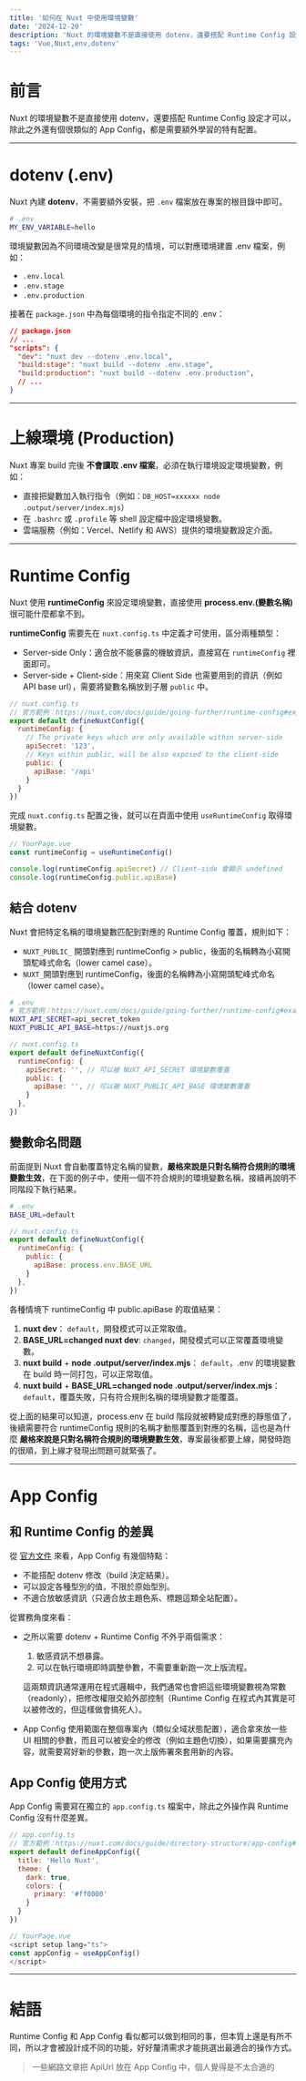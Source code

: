 ```yaml
---
title: '如何在 Nuxt 中使用環境變數'
date: '2024-12-20'
description: 'Nuxt 的環境變數不是直接使用 dotenv，還要搭配 Runtime Config 設定才可以，除此之外還有個很類似的 App Config，都是需要額外學習的特有配置。'
tags: 'Vue,Nuxt,env,dotenv'
---
```


# 前言
Nuxt 的環境變數不是直接使用 dotenv，還要搭配 Runtime Config 設定才可以，除此之外還有個很類似的 App Config，都是需要額外學習的特有配置。

---
# dotenv (.env)

Nuxt 內建 **dotenv**，不需要額外安裝，把 `.env` 檔案放在專案的根目錄中即可。

```sh
# .env
MY_ENV_VARIABLE=hello
```

環境變數因為不同環境改變是很常見的情境，可以對應環境建置 .env 檔案，例如：

- `.env.local`
- `.env.stage`
- `.env.production`

接著在 `package.json` 中為每個環境的指令指定不同的 .env：

```json
// package.json
// ...
"scripts": {
  "dev": "nuxt dev --dotenv .env.local",
  "build:stage": "nuxt build --dotenv .env.stage",
  "build:production": "nuxt build --dotenv .env.production",
  // ...
}
```

---
# 上線環境 (Production)

Nuxt 專案 build 完後 **不會讀取 .env 檔案**，必須在執行環境設定環境變數，例如：
- 直接把變數加入執行指令（例如：`DB_HOST=xxxxxx node .output/server/index.mjs`）
- 在 `.bashrc` 或 `.profile` 等 shell 設定檔中設定環境變數。
- 雲端服務（例如：Vercel、Netlify 和 AWS）提供的環境變數設定介面。

---
# Runtime Config

Nuxt 使用 **runtimeConfig** 來設定環境變數，直接使用 **process.env.(變數名稱)** 很可能什麼都拿不到。

**runtimeConfig** 需要先在 `nuxt.config.ts` 中定義才可使用，區分兩種類型：
- Server-side Only：適合放不能暴露的機敏資訊，直接寫在 `runtimeConfig` 裡面即可。
- Server-side + Client-side：用來寫 Client Side 也需要用到的資訊（例如 API base url），需要將變數名稱放到子層 `public` 中。

```js
// nuxt.config.ts
// 官方範例：https://nuxt.com/docs/guide/going-further/runtime-config#exposing
export default defineNuxtConfig({
  runtimeConfig: {
    // The private keys which are only available within server-side
    apiSecret: '123',
    // Keys within public, will be also exposed to the client-side
    public: {
      apiBase: '/api'
    }
  }
})
```

完成 `nuxt.config.ts` 配置之後，就可以在頁面中使用 `useRuntimeConfig` 取得環境變數。

```js
// YourPage.vue
const runtimeConfig = useRuntimeConfig()

console.log(runtimeConfig.apiSecret) // Client-side 會顯示 undefined
console.log(runtimeConfig.public.apiBase)
```

## 結合 dotenv

Nuxt 會把特定名稱的環境變數匹配到對應的 Runtime Config 覆蓋，規則如下：

- `NUXT_PUBLIC_` 開頭對應到 runtimeConfig > public，後面的名稱轉為小寫開頭駝峰式命名（lower camel case）。
- `NUXT_`開頭對應到 runtimeConfig，後面的名稱轉為小寫開頭駝峰式命名（lower camel case）。

```sh
# .env
# 官方範例：https://nuxt.com/docs/guide/going-further/runtime-config#example
NUXT_API_SECRET=api_secret_token
NUXT_PUBLIC_API_BASE=https://nuxtjs.org
```

```js
// nuxt.config.ts
export default defineNuxtConfig({
  runtimeConfig: {
    apiSecret: '', // 可以被 NUXT_API_SECRET 環境變數覆蓋
    public: {
      apiBase: '', // 可以被 NUXT_PUBLIC_API_BASE 環境變數覆蓋
    }
  },
})
```

## 變數命名問題

前面提到 Nuxt 會自動覆蓋特定名稱的變數，**嚴格來說是只對名稱符合規則的環境變數生效**，在下面的例子中，使用一個不符合規則的環境變數名稱，接續再說明不同階段下執行結果。

```sh
# .env
BASE_URL=default
```

```js
// nuxt.config.ts
export default defineNuxtConfig({
  runtimeConfig: {
    public: {
      apiBase: process.env.BASE_URL
    }
  },
})
```

各種情境下 runtimeConfig 中 public.apiBase 的取值結果：

1. **nuxt dev**： `default`，開發模式可以正常取值。
2. **BASE_URL=changed nuxt dev**: `changed`，開發模式可以正常覆蓋環境變數。
3. **nuxt build** + **node .output/server/index.mjs**： `default`，.env 的環境變數在 build 時一同打包，可以正常取值。
4. **nuxt build** + **BASE_URL=changed node .output/server/index.mjs**： `default`，覆蓋失敗，只有符合規則名稱的環境變數才能覆蓋。

從上面的結果可以知道，process.env 在 build 階段就被轉變成對應的靜態值了，後續需要符合 runtimeConfig 規則的名稱才動態覆蓋到對應的名稱，這也是為什麼 **嚴格來說是只對名稱符合規則的環境變數生效**，專案最後都要上線，開發時跑的很順，到上線才發現出問題可就緊張了。

---
# App Config

## 和 Runtime Config 的差異
從 [官方文件](https://nuxt.com/docs/getting-started/configuration#runtimeconfig-vs-appconfig) 來看，App Config 有幾個特點：

- 不能搭配 dotenv 修改（build 決定結果）。
- 可以設定各種型別的值，不限於原始型別。
- 不適合放敏感資訊（只適合放主題色系、標題這類全站配置）。

從實務角度來看：

- 之所以需要 dotenv + Runtime Config 不外乎兩個需求：
  1. 敏感資訊不想暴露。
  2. 可以在執行環境即時調整參數，不需要重新跑一次上版流程。

  這兩類資訊通常運用在程式邏輯中，我們通常也會把這些環境變數視為常數（readonly），把修改權限交給外部控制（Runtime Config 在程式內其實是可以被修改的，但這樣做會搞死人）。

- App Config 使用範圍在整個專案內（類似全域狀態配置），適合拿來放一些 UI 相關的參數，而且可以被安全的修改（例如主題色切換），如果需要擴充內容，就需要寫好新的參數，跑一次上版佈署來套用新的內容。

## App Config 使用方式

App Config 需要寫在獨立的 `app.config.ts` 檔案中，除此之外操作與 Runtime Config 沒有什麼差異。

```js
// app.config.ts
// 官方範例：https://nuxt.com/docs/guide/directory-structure/app-config#usage
export default defineAppConfig({
  title: 'Hello Nuxt',
  theme: {
    dark: true,
    colors: {
      primary: '#ff0000'
    }
  }
})
```

```js
// YourPage.vue
<script setup lang="ts">
const appConfig = useAppConfig()
</script>
```

---
# 結語
Runtime Config 和 App Config 看似都可以做到相同的事，但本質上還是有所不同，所以才會被設計成不同的功能，好好釐清需求才能挑選出最適合的操作方式。
> 一些網路文章把 ApiUrl 放在 App Config 中，個人覺得是不太合適的